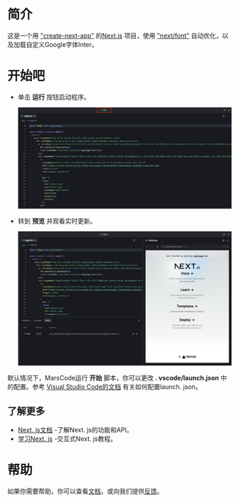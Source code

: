 # 简介
这是一个用 ["create-next-app"](https://github.com/vercel/next.js/tree/canary/packages/create-next-app) 的[Next.js](https://nextjs.org/) 项目，使用 ["next/font"](https://nextjs.org/docs/basic-features/font-optimization) 自动优化，以及加载自定义Google字体Inter。
# 开始吧
* 单击 **运行** 按钮启动程序。

   ![图片](../../images/native_nodejs_nextjs/run.jpeg)

* 转到 **预览** 并观看实时更新。

   ![图片](../../images/native_nodejs_nextjs/preview.jpeg)

默认情况下，MarsCode运行 **开始** 脚本，你可以更改 **. vscode/launch.json** 中的配置。参考 [Visual Studio Code的文档](https://code.visualstudio.com/docs/editor/debugging) 有关如何配置launch. json。
## 了解更多
- [Next. js文档](https://nextjs.org/docs) -了解Next. js的功能和API。
- [学习Next. js](https://nextjs.org/learn) -交互式Next. js教程。
# 帮助
如果你需要帮助，你可以查看[文档](https://docs.marscode.cn/)，或向我们提供[反馈](https://juejin.cn/pin/club/7359094304150650889?utm_source=doc&utm_medium=marscode)。

